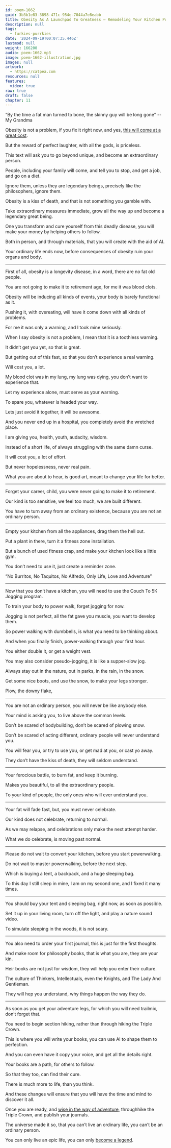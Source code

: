```yaml
---
id: poem-1662
guid: 3b3b1e83-3898-471c-954e-7044a7e8eabb
title: Obesity As A Launchpad To Greatness – Remodeling Your Kitchen Power Walking, And Hiking
description: null
tags:
  - furkies-purrkies
date: '2024-09-19T00:07:35.446Z'
lastmod: null
weight: 166200
audio: poem-1662.mp3
image: poem-1662-illustration.jpg
images: null
artwork:
  - https://catpea.com
resources: null
features:
  video: true
raw: true
draft: false
chapter: 11
---
```


“By the time a fat man turned to bone,
the skinny guy will be long gone” -- My Grandma

Obesity is not a problem, if you fix it right now,
and yes, [this will come at a great cost][1].

But the reward of perfect laughter,
with all the gods, is priceless.

This text will ask you to go beyond unique,
and become an extraordinary person.

People, including your family will come,
and tell you to stop, and get a job, and go on a diet.

Ignore them, unless they are legendary beings,
precisely like the philosophers, ignore them.

Obesity is a kiss of death,
and that is not something you gamble with.

Take extraordinary measures immediate,
grow all the way up and become a legendary great being.

One you transform and cure yourself from this deadly disease,
you will make your money by helping others to follow.

Both in person, and through materials,
that you will create with the aid of AI.

Your ordinary life ends now,
before consequences of obesity ruin your organs and body.

---

First of all, obesity is a longevity disease,
in a word, there are no fat old people.

You are not going to make it to retirement age,
for me it was blood clots.

Obesity will be inducing all kinds of events,
your body is barely functional as it.

Pushing it, with overeating,
will have it come down with all kinds of problems.

For me it was only a warning,
and I took mine seriously.

When I say obesity is not a problem,
I mean that it is a toothless warning.

It didn’t get you yet,
so that is great.

But getting out of this fast,
so that you don’t experience a real warning.

Will cost you,
a lot.

My blood clot was in my lung, my lung was dying,
you don’t want to experience that.

Let my experience alone,
must serve as your warning.

To spare you,
whatever is headed your way.

Lets just avoid it together,
it will be awesome.

And you never end up in a hospital,
you completely avoid the wretched place.

I am giving you,
health, youth, audacity, wisdom.

Instead of a short life,
of always struggling with the same damn curse.

It will cost you,
a lot of effort.

But never hopelessness,
never real pain.

What you are about to hear,
is good art, meant to change your life for better.

---

Forget your career, child,
you were never going to make it to retirement.

Our kind is too sensitive,
we feel too much, we are built different.

You have to turn away from an ordinary existence,
because you are not an ordinary person.

---

Empty your kitchen from all the appliances,
drag them the hell out.

Put a plant in there,
turn it a fitness zone installation.

But a bunch of used fitness crap,
and make your kitchen look like a little gym.

You don’t need to use it,
just create a reminder zone.

“No Burritos, No Taquitos, No Alfredo,
Only Life, Love and Adventure”

---

Now that you don’t have a kitchen,
you will need to use the Couch To 5K Jogging program.

To train your body to power walk,
forget jogging for now.

Jogging is not perfect,
all the fat gave you muscle, you want to develop them.

So power walking with dumbbells,
is what you need to be thinking about.

And when you finally finish,
power-walking through your first hour.

You either double it,
or get a weight vest.

You may also consider pseudo-jogging,
it is like a supper-slow jog.

Always stay out in the nature,
out in parks, in the rain, in the snow.

Get some nice boots,
and use the snow, to make your legs stronger.

Plow,
the downy flake,

---

You are not an ordinary person,
you will never be like anybody else.

Your mind is asking you,
to live above the common levels.

Don’t be scared of bodybuilding,
don’t be scared of plowing snow.

Don’t be scared of acting different,
ordinary people will never understand you.

You will fear you, or try to use you,
or get mad at you, or cast yo away.

They don’t have the kiss of death,
they will seldom understand.

---

Your ferocious battle,
to burn fat, and keep it burning.

Makes you beautiful,
to all the extraordinary people.

To your kind of people,
the only ones who will ever understand you.

---

Your fat will fade fast,
but, you must never celebrate.

Our kind does not celebrate,
returning to normal.

As we may relapse,
and celebrations only make the next attempt harder.

What we do celebrate,
is moving past normal.

---

Please do not wait to convert your kitchen,
before you start powerwalking.

Do not wait to master powerwalking,
before the next step.

Which is buying a tent, a backpack,
and a huge sleeping bag.

To this day I still sleep in mine,
I am on my second one, and I fixed it many times.

---

You should buy your tent and sleeping bag,
right now, as soon as possible.

Set it up in your living room,
turn off the light, and play a nature sound video.

To simulate sleeping in the woods,
it is not scary.

---

You also need to order your first journal,
this is just for the first thoughts.

And make room for philosophy books,
that is what you are, they are your kin.

Heir books are not just for wisdom,
they will help you enter their culture.

The culture of Thinkers, Intellectuals,
even the Knights, and The Lady And Gentleman.

They will hep you understand,
why things happen the way they do.

---

As soon as you get your adventure legs,
for which you will need trailmix, don’t forget that.

You need to begin section hiking,
rather than through hiking the Triple Crown.

This is where you will write your books,
you can use AI to shape them to perfection.

And you can even have it copy your voice,
and get all the details right.

Your books are a path,
for others to follow.

So that they too,
can find their cure.

There is much more to life,
than you think.

And these changes will ensure
that you will have the time and mind to discover it all.

Once you are ready, and [wise in the way of adventure][2],
throughhike the Triple Crown, and publish your journals.

The universe made it so, that you can’t live an ordinary life,
you can’t be an ordinary person.

You can only live an epic life,
you can only [become a legend][3].

[1]: https://www.youtube.com/watch?v=k6_QUhUPrF4
[2]: https://www.youtube.com/watch?v=Mwx3RvDWvDM
[3]: https://www.youtube.com/watch?v=A41CQzqUj8c
